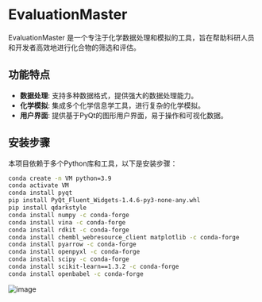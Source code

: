 # EvaluationMaster

EvaluationMaster 是一个专注于化学数据处理和模拟的工具，旨在帮助科研人员和开发者高效地进行化合物的筛选和评估。

## 功能特点

- **数据处理**: 支持多种数据格式，提供强大的数据处理能力。
- **化学模拟**: 集成多个化学信息学工具，进行复杂的化学模拟。
- **用户界面**: 提供基于PyQt的图形用户界面，易于操作和可视化数据。

## 安装步骤

本项目依赖于多个Python库和工具，以下是安装步骤：

```bash
conda create -n VM python=3.9
conda activate VM
conda install pyqt
pip install PyQt_Fluent_Widgets-1.4.6-py3-none-any.whl
pip install qdarkstyle
conda install numpy -c conda-forge
conda install vina -c conda-forge
conda install rdkit -c conda-forge
conda install chembl_webresource_client matplotlib -c conda-forge
conda install pyarrow -c conda-forge
conda install openpyxl -c conda-forge
conda install scipy -c conda-forge
conda install scikit-learn==1.3.2 -c conda-forge
conda install openbabel -c conda-forge
```

![image](https://github.com/shenzheyuan2020/EvaluationMaster/assets/73147896/a7afc64f-7edf-48a5-8186-448cde45ed01)

